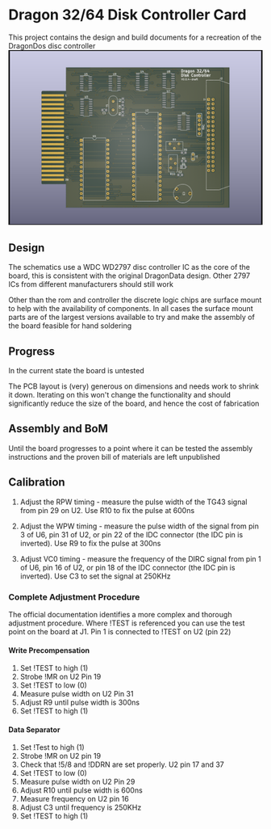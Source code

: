 # Dragon 32/64 Disk Controller Card #

This project contains the design and build
documents for a recreation of the DragonDos
disc controller
![render of controller pdb](./d32_disk_controller.png)

## Design ##

The schematics use a WDC WD2797 disc controller
IC as the core of the board, this is consistent
with the original DragonData design. Other 
2797 ICs from different manufacturers should
still work

Other than the rom and controller the discrete
logic chips are surface mount to help with the
availability of components. In all cases the
surface mount parts are of the largest versions
available to try and make the assembly of the
board feasible for hand soldering

## Progress ##

In the current state the board is untested

The PCB layout is (very) generous on dimensions
and needs work to shrink it down. Iterating on
this won't change the functionality and should
significantly reduce the size of the board, and
hence the cost of fabrication

## Assembly and BoM ##

Until the board progresses to a point where it
can be tested the assembly instructions and the
proven bill of materials are left unpublished

## Calibration ##

1. Adjust the RPW timing - measure the pulse
width of the TG43 signal from pin 29 on U2. 
Use R10 to fix the pulse at 600ns

2. Adjust the WPW timing - measure the pulse
width of the signal from pin 3 of U6, pin 31 of U2,
or pin 22 of the IDC connector (the IDC pin is
inverted). Use R9 to fix the pulse at 300ns

3. Adjust VC0 timing - measure the frequency
of the DIRC signal from pin 1 of U6, pin 16 of U2,
or pin 18 of the IDC connector (the IDC pin is
inverted). Use C3 to set the signal at 250KHz

### Complete Adjustment Procedure ###

The official documentation identifies a more
complex and thorough adjustment procedure.
Where !TEST is referenced you can use the test
point on the board at J1. Pin 1 is connected to
!TEST on U2 (pin 22)

#### Write Precompensation ####

1. Set !TEST to high (1)
2. Strobe !MR on U2 Pin 19
3. Set !TEST to low (0)
4. Measure pulse width on U2 Pin 31
5. Adjust R9 until pulse width is 300ns
6. Set !TEST to high (1)

#### Data Separator ####

1. Set !Test to high (1)
2. Strobe !MR on U2 pin 19
3. Check that !5/8 and !DDRN are set properly. U2 pin 17 and 37
4. Set !TEST to low (0)
5. Measure pulse width on U2 Pin 29
6. Adjust R10 until pulse width is 600ns
7. Measure frequency on U2 pin 16
8. Adjust C3 until frequency is 250KHz
9. Set !TEST to high (1)